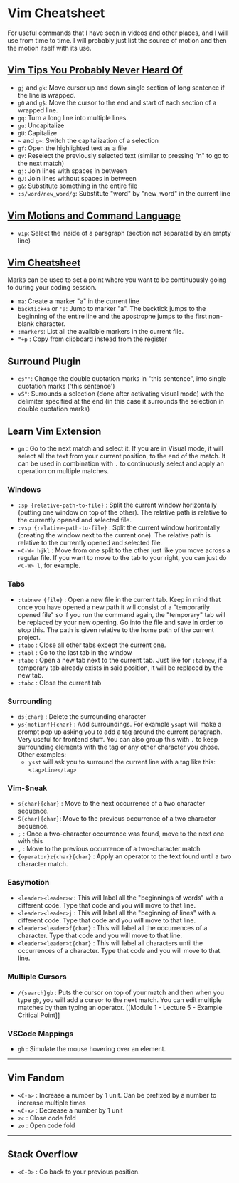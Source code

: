 # Vim Cheatsheet
For useful commands that I have seen in videos and other places, and I will use from time to time. I will probably just list the source of motion and then the motion itself with its use.

## [Vim Tips You Probably Never Heard Of](https://www.youtube.com/watch?v=bQfFvExpZDU&ab_channel=LukeSmith)

- `gj` and `gk`: Move cursor up and down single section of long sentence if the line is wrapped.
- `g0` and `g$`: Move the cursor to the end and start of each section of a wrapped line.
- `gq`: Turn a long line into multiple lines.
- `gu`: Uncapitalize
- `gU`: Capitalize
- `~` and `g~`: Switch the capitalization of a selection
- `gf`: Open the highlighted text as a file
- `gv`: Reselect the previously selected text (similar to pressing "n" to go to the next match)
- `gj`: Join lines with spaces in between
- `gJ`: Join lines without spaces in between 
- `g&`: Substitute something in the entire file
- `:s/word/new_word/g`: Substitute "word" by "new_word" in the current line

## [Vim Motions and Command Language](http://springest.io/vim-motions-and-command-language)

- `vip`: Select the inside of a paragraph (section not separated by an empty line)

## [Vim Cheatsheet](https://vim.rtorr.com)

Marks can be used to set a point where you want to be continuously going to during your coding session. 

- `ma`: Create a marker "a" in the current line
- `backtick+a` or `'a`: Jump to marker "a". The backtick jumps to the beginning of the entire line and the apostrophe jumps to the first non-blank character.
- `:markers`: List all the available markers in the current file. 
- `"+p` : Copy from clipboard instead from the register

## Surround Plugin

- `cs"'`: Change the double quotation marks in "this sentence", into single quotation marks ('this sentence')
- `vS"`: Surrounds a selection (done after activating visual mode) with the delimiter specified at the end (in this case it surrounds the selection in double quotation marks)

## Learn Vim Extension

- `gn` :  Go to the next match and select it. If you are in Visual mode, it will select all the text from your current position, to the end of the match. It can be used in combination with `.` to continuously select and apply an operation on multiple matches.

### Windows
- `:sp {relative-path-to-file}` : Split the current window horizontally (putting one window on top of the other). The relative path is relative to the currently opened and selected file.
- `:vsp {relative-path-to-file}` : Split the current window horizontally (creating the window next to the current one). The relative path is relative to the currently opened and selected file.
- `<C-W> hjkl` : Move from one split to the other just like you move across a regular file. If you want to move to the tab to your right, you can just do `<C-W> l`, for example.

### Tabs
- `:tabnew {file}` : Open a new file in the current tab. Keep in mind that once you have opened a new path it will consist of a "temporarily opened file" so if you run the command again, the "temporary" tab will be replaced by your new opening. Go into the file and save in order to stop this. The path is given relative to the home path of the current project.
- `:tabo` : Close all other tabs except the current one.
- `:tabl` : Go to the last tab in the window
- `:tabe` : Open a new tab next to the current tab. Just like for `:tabnew`, if a temporary tab already exists in said position, it will be replaced by the new tab.
- `:tabc` : Close the current tab

### Surrounding
- `ds{char}` : Delete the surrounding character
- `ys{motionf}{char}` : Add surroundings. For example `ysapt` will make a prompt pop up asking you to add a tag around the current paragraph. Very useful for frontend stuff. You can also group this with `.` to keep surrounding elements with the tag or any other character you chose. Other examples: 
	- `ysst` will ask you to surround the current line with a tag like this: `<tag>Line</tag>`

### Vim-Sneak
- `s{char}{char}` : Move to the next occurrence of a two character sequence.
- `S{char}{char}`: Move to the previous occurrence of a two character sequence.
- `;` : Once a two-character occurrence was found, move to the next one with this
- `,` : Move to the previous occurrence of a two-character match
- `{operator}z{char}{char}` : Apply an operator to the text found until a two character match. 

### Easymotion
- `<leader><leader>w` : This will label all the "beginnings of words" with a different code. Type that code and you will move to that line. 
- `<leader><leader>j` : This will label all the "beginning of lines" with a different code. Type that code and you will move to that line. 
- `<leader><leader>f{char}` : This will label all the occurrences of a character. Type that code and you will move to that line. 
- `<leader><leader>t{char}` : This will label all characters until the occurrences of a character. Type that code and you will move to that line. 

### Multiple Cursors
- `/{search}gb` : Puts the cursor on top of your match and then when you type `gb`, you will add a cursor to the next match. You can edit multiple matches by then typing an operator.
[[Module 1 - Lecture 5 - Example Critical Point]]

### VSCode Mappings
- `gh` : Simulate the mouse hovering over an element.
----

## Vim Fandom

- `<C-a>` : Increase a number by 1 unit. Can be prefixed by a number to increase multiple times
- `<C-x>` : Decrease a number by 1 unit
- `zc` : Close code fold
- `zo` : Open code fold

--------
## Stack Overflow

- `<C-O>` : Go back to your previous position.